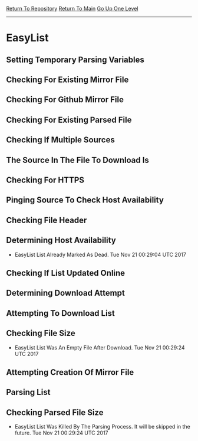 [Return To Repository](https://github.com/deathbybandaid/piholeparser/)
[Return To Main](https://github.com/deathbybandaid/piholeparser/blob/master/RecentRunLogs/Mainlog.md)
[Go Up One Level](https://github.com/deathbybandaid/piholeparser/blob/master/RecentRunLogs/TopLevelScripts/30-Processing-Blacklists.md)
____________________________________
# EasyList
## Setting Temporary Parsing Variables
## Checking For Existing Mirror File
## Checking For Github Mirror File
## Checking For Existing Parsed File
## Checking If Multiple Sources
## The Source In The File To Download Is
## Checking For HTTPS
## Pinging Source To Check Host Availability
## Checking File Header
## Determining Host Availability
* EasyList List Already Marked As Dead. Tue Nov 21 00:29:04 UTC 2017
## Checking If List Updated Online
## Determining Download Attempt
## Attempting To Download List
## Checking File Size
* EasyList List Was An Empty File After Download. Tue Nov 21 00:29:24 UTC 2017
## Attempting Creation Of Mirror File
## Parsing List
## Checking Parsed File Size
* EasyList List Was Killed By The Parsing Process. It will be skipped in the future. Tue Nov 21 00:29:24 UTC 2017
